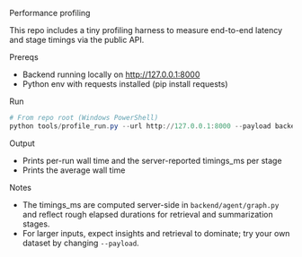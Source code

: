 Performance profiling

This repo includes a tiny profiling harness to measure end-to-end latency and stage timings via the public API.

Prereqs
- Backend running locally on http://127.0.0.1:8000
- Python env with requests installed (pip install requests)

Run

```powershell
# From repo root (Windows PowerShell)
python tools/profile_run.py --url http://127.0.0.1:8000 --payload backend/examples/input_sample.json --repeat 5
```

Output
- Prints per-run wall time and the server-reported timings_ms per stage
- Prints the average wall time

Notes
- The timings_ms are computed server-side in `backend/agent/graph.py` and reflect rough elapsed durations for retrieval and summarization stages.
- For larger inputs, expect insights and retrieval to dominate; try your own dataset by changing `--payload`.
